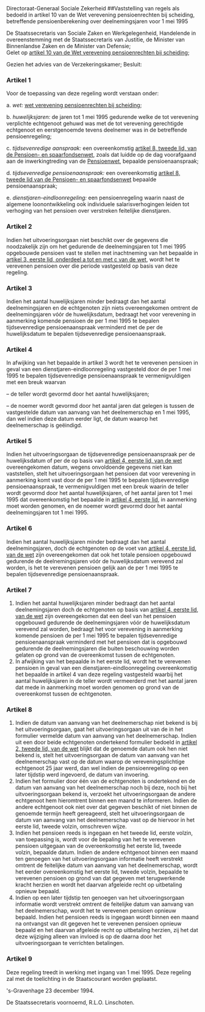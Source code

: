 <meta http-equiv='Content-Type' content='text/html; charset=utf-8' />
Directoraat-Generaal Sociale Zekerheid 
##Vaststelling van regels als bedoeld in artikel 10 van de Wet verevening pensioenrechten bij scheiding, betreffende pensioenberekening over deelnemingsjaren voor 1 mei 1995

De Staatssecretaris van Sociale Zaken en Werkgelegenheid, Handelende in overeenstemming met de Staatssecretaris van Justitie, de Minister van Binnenlandse Zaken en de Minister van Defensie;  
Gelet op [artikel 10 van de Wet verevening pensioenrechten bij scheiding](../../../../../../../../../../wet/wet/verevening/pensioenrechten/bij/scheiding/BWBR0006641/README.md);

Gezien het advies van de Verzekeringskamer;
Besluit:     

### Artikel  1  

Voor de toepassing van deze regeling wordt verstaan onder: 

a.  *wet:* [wet verevening pensioenrechten bij scheiding](../../../../../../../../../../wet/wet/verevening/pensioenrechten/bij/scheiding/BWBR0006641/README.md);  

b.  *huwelijksjaren:* de jaren tot 1 mei 1995 gedurende welke de tot verevening verplichte echtgenoot gehuwd was met de tot verevening gerechtigde echtgenoot en eerstgenoemde tevens deelnemer was in de betreffende pensioenregeling;  

c. *tijdsevenredige aanspraak:* een overeenkomstig [artikel 8, tweede lid, van de Pensioen- en spaarfondsenwet](../../../../../../../../../../wet/pensioen-/en/spaarfondsenwet/BWBR0002089/README.md), zoals dat luidde op de dag voorafgaand aan de inwerkingtreding van de [Pensioenwet](../../../../../../../../../../wet/pensioenwet/BWBR0020809/README.md), bepaalde pensioenaanspraak;  

d.  *tijdsevenredige pensioenaanspraak:* een overeenkomstig [artikel 8, tweede lid,van de Pensioen- en spaarfondsenwet](../../../../../../../../../../wet/pensioen-/en/spaarfondsenwet/BWBR0002089/README.md) bepaalde pensioenaanspraak;  

e.  *dienstjaren-eindloonregeling:* een pensioenregeling waarin naast de algemene loonontwikkeling ook individuele salarisverhogingen leiden tot verhoging van het pensioen over verstreken feitelijke dienstjaren.   

### Artikel  2  

Indien het uitvoeringsorgaan niet beschikt over de gegevens die noodzakelijk zijn om het gedurende de deelnemingsjaren tot 1 mei 1995 opgebouwde pensioen vast te stellen met inachtneming van het bepaalde in [artikel 3, eerste lid, onderdeel a tot en met c van de wet](../../../../../../../../../../wet/wet/verevening/pensioenrechten/bij/scheiding/BWBR0006641/README.md), wordt het te verevenen pensioen over die periode vastgesteld op basis van deze regeling.  

### Artikel  3  

Indien het aantal huwelijksjaren minder bedraagt dan het aantal deelnemingsjaren en de echtgenoten zijn niets overeengekomen omtrent de deelnemingsjaren vóór de huwelijksdatum, bedraagt het voor verevening in aanmerking komende pensioen de per 1 mei 1995 te bepalen tijdsevenredige pensioenaanspraak verminderd met de per de huwelijksdatum te bepalen tijdsevenredige pensioenaanspraak.  

### Artikel  4  

In afwijking van het bepaalde in artikel 3 wordt het te verevenen pensioen in geval van een dienstjaren-eindloonregeling vastgesteld door de per 1 mei 1995 te bepalen tijdsevenredige pensioenaanspraak te vermenigvuldigen met een breuk waarvan 

– de teller wordt gevormd door het aantal huwelijksjaren;  

– de noemer wordt gevormd door het aantal jaren dat gelegen is tussen de vastgestelde datum van aanvang van het deelnemerschap en 1 mei 1995, dan wel indien deze datum eerder ligt, de datum waarop het deelnemerschap is geëindigd.    

### Artikel  5  

Indien het uitvoeringsorgaan de tijdsevenredige pensioenaanspraak per de huwelijksdatum of per de op basis van [artikel 4, eerste lid, van de wet](../../../../../../../../../../wet/wet/verevening/pensioenrechten/bij/scheiding/BWBR0006641/README.md) overeengekomen datum, wegens onvoldoende gegevens niet kan vaststellen, stelt het uitvoeringsorgaan het pensioen dat voor verevening in aanmerking komt vast door de per 1 mei 1995 te bepalen tijdsevenredige pensioenaanspraak, te vermenigvuldigen met een breuk waarin de teller wordt gevormd door het aantal huwelijksjaren, of het aantal jaren tot 1 mei 1995 dat overeenkomstig het bepaalde in [artikel 4, eerste lid](../../../../../../../../../../wet/wet/verevening/pensioenrechten/bij/scheiding/BWBR0006641/README.md), in aanmerking moet worden genomen, en de noemer wordt gevormd door het aantal deelnemingsjaren tot 1 mei 1995.  

### Artikel  6  

Indien het aantal huwelijksjaren minder bedraagt dan het aantal deelnemingsjaren, doch de echtgenoten op de voet van [artikel 4, eerste lid, van de wet](../../../../../../../../../../wet/wet/verevening/pensioenrechten/bij/scheiding/BWBR0006641/README.md) zijn overeengekomen dat ook het totale pensioen opgebouwd gedurende de deelnemingsjaren vóór de huwelijksdatum verevend zal worden, is het te verevenen pensioen gelijk aan de per 1 mei 1995 te bepalen tijdsevenredige pensioenaanspraak.  

### Artikel  7  

1.  Indien het aantal huwelijksjaren minder bedraagt dan het aantal deelnemingsjaren doch de echtgenoten op basis van [artikel 4, eerste lid, van de wet](../../../../../../../../../../wet/wet/verevening/pensioenrechten/bij/scheiding/BWBR0006641/README.md) zijn overeengekomen dat een deel van het pensioen opgebouwd gedurende de deelnemingsjaren vóór de huwelijksdatum verevend zal worden, bedraagt het voor verevening in aanmerking komende pensioen de per 1 mei 1995 te bepalen tijdsevenredige pensioenaanspraak verminderd met het pensioen dat is opgebouwd gedurende de deelnemingsjaren die buiten beschouwing worden gelaten op grond van de overeenkomst tussen de echtgenoten.   
2.  In afwijking van het bepaalde in het eerste lid, wordt het te verevenen pensioen in geval van een dienstjaren-eindloonregeling overeenkomstig het bepaalde in artikel 4 van deze regeling vastgesteld waarbij het aantal huwelijksjaren in de teller wordt vermeerderd met het aantal jaren dat mede in aanmerking moet worden genomen op grond van de overeenkomst tussen de echtgenoten.   

### Artikel  8  

1.  Indien de datum van aanvang van het deelnemerschap niet bekend is bij het uitvoeringsorgaan, gaat het uitvoeringsorgaan uit van de in het formulier vermelde datum van aanvang van het deelnemerschap. Indien uit een door beide echtgenoten ondertekend formulier bedoeld in [artikel 2, tweede lid, van de wet](../../../../../../../../../../wet/wet/verevening/pensioenrechten/bij/scheiding/BWBR0006641/README.md) blijkt dat de genoemde datum ook hen niet bekend is, stelt het uitvoeringsorgaan de datum van aanvang van het deelnemerschap vast op de datum waarop de vereveningsplichtige echtgenoot 25 jaar werd, dan wel indien de pensioenregeling op een later tijdstip werd ingevoerd, de datum van invoering.   
2.  Indien het formulier door één van de echtgenoten is ondertekend en de datum van aanvang van het deelnemerschap noch bij deze, noch bij het uitvoeringsorgaan bekend is, verzoekt het uitvoeringsorgaan de andere echtgenoot hem hieromtrent binnen een maand te informeren. Indien de andere echtgenoot ook niet over dat gegeven beschikt of niet binnen de genoemde termijn heeft gereageerd, stelt het uitvoeringsorgaan de datum van aanvang van het deelnemerschap vast op de hiervoor in het eerste lid, tweede volzin, omschreven wijze.   
3.  Indien het pensioen reeds is ingegaan en het tweede lid, eerste volzin, van toepassing is, wordt voor de bepaling van het te verevenen pensioen uitgegaan van de overeenkomstig het eerste lid, tweede volzin, bepaalde datum. Indien de andere echtgenoot binnen een maand ten genoegen van het uitvoeringsorgaan informatie heeft verstrekt omtrent de feitelijke datum van aanvang van het deelnemerschap, wordt het eerder overeenkomstig het eerste lid, tweede volzin, bepaalde te verevenen pensioen op grond van dat gegeven met terugwerkende kracht herzien en wordt het daarvan afgeleide recht op uitbetaling opnieuw bepaald.   
4.  Indien op een later tijdstip ten genoegen van het uitvoeringsorgaan informatie wordt verstrekt omtrent de feitelijke datum van aanvang van het deelnemerschap, wordt het te verevenen pensioen opnieuw bepaald. Indien het pensioen reeds is ingegaan wordt binnen een maand na ontvangst van dit gegeven het te verevenen pensioen opnieuw bepaald en het daarvan afgeleide recht op uitbetaling herzien, zij het dat deze wijziging alleen van invloed is op de daarna door het uitvoeringsorgaan te verrichten betalingen.   

### Artikel  9  

Deze regeling treedt in werking met ingang van 1 mei 1995. 
Deze regeling zal met de toelichting in de Staatscourant worden geplaatst.   

's-Gravenhage 
23 december 1994.     

De Staatssecretaris voornoemd, 
R.L.O. Linschoten.      
